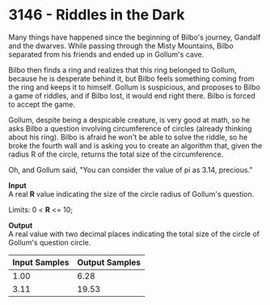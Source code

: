 # 3146 - Riddles in the Dark

Many things have happened since the beginning of Bilbo's journey, Gandalf and the dwarves. While passing through the Misty Mountains, Bilbo separated from his friends and ended up in Gollum's cave.

Bilbo then finds a ring and realizes that this ring belonged to Gollum, because he is desperate behind it, but Bilbo feels something coming from the ring and keeps it to himself. Gollum is suspicious, and proposes to Bilbo a game of riddles, and if Bilbo lost, it would end right there. Bilbo is forced to accept the game.

Gollum, despite being a despicable creature, is very good at math, so he asks Bilbo a question involving circumference of circles (already thinking about his ring). Bilbo is afraid he won't be able to solve the riddle, so he broke the fourth wall and is asking you to create an algorithm that, given the radius R of the circle, returns the total size of the circumference.

Oh, and Gollum said, "You can consider the value of pi as 3.14, precious."

**Input**<br>
A real **R** value indicating the size of the circle radius of Gollum's question.

Limits: 0 < **R** <= 10;

**Output**<br>
A real value with two decimal places indicating the total size of the circle of Gollum's question circle.

| Input Samples | Output Samples |
|:--------------|:---------------|
| 1.00          | 6.28           |
| 3.11          | 19.53          |